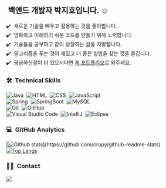 ## &nbsp;백엔드 개발자 박지호입니다. ☺️

✔️ &nbsp;새로운 기술을 배우고 활용하는 것을 좋아합니다.\
✔️ &nbsp;명확하고 이해하기 쉬운 코드를 만들기 위해 노력합니다.\
✔️ &nbsp;기술들을 공부하고 같이 성장하는 삶을 지향합니다.\
✔️ &nbsp;알고리즘을 푸는 것이 재밌고 더 좋은 방법을 찾는 것을 즐깁니다.\
✔️ &nbsp;궁금하신점이 더 있으시다면 <a href="https://tricky-rudbeckia-b67.notion.site/c26f0568c8e241829b689070e606ec06">제 포트폴리오</a>로 와주세요.

### 🛠 &nbsp;Technical Skills
![Java](https://img.shields.io/badge/-Java-05122A?style=flat&logo=java)&nbsp;
![HTML](https://img.shields.io/badge/-HTML-05122A?style=flat&logo=HTML5)&nbsp;
![CSS](https://img.shields.io/badge/-CSS-05122A?style=flat&logo=CSS3&logoColor=1572B6)&nbsp;
![JavaScript](https://img.shields.io/badge/-JavaScript-05122A?style=flat&logo=javascript)&nbsp;\
![Spring](https://img.shields.io/badge/-Spring-05122A?style=flat&logo=spring)&nbsp;
![SpringBoot](https://img.shields.io/badge/-SpringBoot-05122A?style=flat&logo=springboot)&nbsp;
![MySQL](https://img.shields.io/badge/-MySQL-05122A?style=flat&logo=mysql)&nbsp;\
![Git](https://img.shields.io/badge/-Git-05122A?style=flat&logo=git)&nbsp;
![GitHub](https://img.shields.io/badge/-GitHub-05122A?style=flat&logo=github)&nbsp;\
![Visual Studio Code](https://img.shields.io/badge/-Visual%20Studio%20Code-05122A?style=flat&logo=visual-studio-code&logoColor=007ACC)&nbsp;
![IntelliJ](https://img.shields.io/badge/-Intelli%20J-05122A?style=flat&logo=intellij-idea)&nbsp;
![Eclipse](https://img.shields.io/badge/-Eclipse-05122A?style=flat&logo=eclipse)&nbsp;
<br/>


### 💻 &nbsp;GitHub Analytics

[![Github stats](https://github-readme-stats.vercel.app/api?username=crupy&show_icons=true&theme=algolia&include_all_commits=true&count_private=true")](https://github.com/crupy/github-readme-stats)
[![Top Langs](https://github-readme-stats.vercel.app/api/top-langs/?username=crupy&layout=compact&theme=algolia)](https://github.com/crupy/github-readme-stats)


### 🤝🏻 &nbsp;Contact
<a href="mailto:wlghsms95@gmail.com"><img src="https://img.shields.io/badge/-wlghsms95@gmail.com-D14836?style=flat&logo=Gmail&logoColor=white"/></a>
